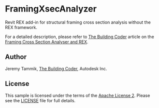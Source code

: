 # FramingXsecAnalyzer

Revit REX add-in for structural framing cross section analysis without the REX framework.

For a detailed description, please refer to
[The Building Coder](http://thebuildingcoder.typepad.com) article on the
[Framing Cross Section Analyser and REX](http://thebuildingcoder.typepad.com/blog/2013/12/security-framing-cross-section-analyser-and-rex.html).


## Author

Jeremy Tammik, [The Building Coder](http://thebuildingcoder.typepad.com), Autodesk Inc.


## License

This sample is licensed under the terms of the [Apache License 2](http://www.apache.org/licenses/LICENSE-2.0).
Please see the [LICENSE](LICENSE) file for full details.
